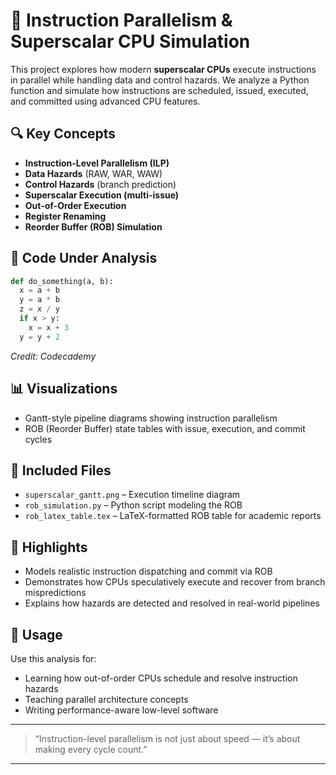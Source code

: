# 🧠 Instruction Parallelism & Superscalar CPU Simulation

This project explores how modern **superscalar CPUs** execute instructions in parallel while handling data and control hazards. We analyze a Python function and simulate how instructions are scheduled, issued, executed, and committed using advanced CPU features.

## 🔍 Key Concepts

* **Instruction-Level Parallelism (ILP)**
* **Data Hazards** (RAW, WAR, WAW)
* **Control Hazards** (branch prediction)
* **Superscalar Execution (multi-issue)**
* **Out-of-Order Execution**
* **Register Renaming**
* **Reorder Buffer (ROB) Simulation**

## 🧩 Code Under Analysis

```python
def do_something(a, b):
  x = a + b
  y = a * b
  z = x / y
  if x > y:
    x = x + 3
  y = y + 2
```
*Credit: Codecademy*

## 📊 Visualizations

* Gantt-style pipeline diagrams showing instruction parallelism
* ROB (Reorder Buffer) state tables with issue, execution, and commit cycles

## 📁 Included Files

* `superscalar_gantt.png` – Execution timeline diagram
* `rob_simulation.py` – Python script modeling the ROB
* `rob_latex_table.tex` – LaTeX-formatted ROB table for academic reports

## 🚀 Highlights

* Models realistic instruction dispatching and commit via ROB
* Demonstrates how CPUs speculatively execute and recover from branch mispredictions
* Explains how hazards are detected and resolved in real-world pipelines

## 📌 Usage

Use this analysis for:

* Learning how out-of-order CPUs schedule and resolve instruction hazards
* Teaching parallel architecture concepts
* Writing performance-aware low-level software

---

> “Instruction-level parallelism is not just about speed — it’s about making every cycle count.”

---

